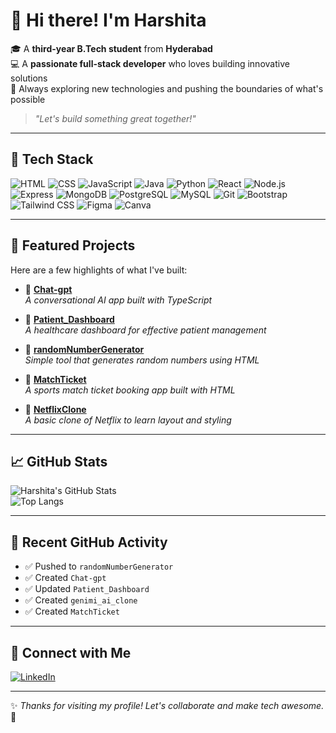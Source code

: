 # 👋 Hi there! I'm Harshita

🎓 A **third-year B.Tech student** from **Hyderabad**  
💻 A **passionate full-stack developer** who loves building innovative solutions  
🚀 Always exploring new technologies and pushing the boundaries of what's possible

> *"Let's build something great together!"*

---

## 💼 Tech Stack

![HTML](https://img.shields.io/badge/HTML-E34F26?style=flat&logo=html5&logoColor=white)
![CSS](https://img.shields.io/badge/CSS-1572B6?style=flat&logo=css3&logoColor=white)
![JavaScript](https://img.shields.io/badge/JavaScript-F7DF1E?style=flat&logo=javascript&logoColor=black)
![Java](https://img.shields.io/badge/Java-007396?style=flat&logo=java&logoColor=white)
![Python](https://img.shields.io/badge/Python-3776AB?style=flat&logo=python&logoColor=white)
![React](https://img.shields.io/badge/React-20232A?style=flat&logo=react&logoColor=61DAFB)
![Node.js](https://img.shields.io/badge/Node.js-339933?style=flat&logo=node.js&logoColor=white)
![Express](https://img.shields.io/badge/Express-000000?style=flat&logo=express&logoColor=white)
![MongoDB](https://img.shields.io/badge/MongoDB-4EA94B?style=flat&logo=mongodb&logoColor=white)
![PostgreSQL](https://img.shields.io/badge/PostgreSQL-316192?style=flat&logo=postgresql&logoColor=white)
![MySQL](https://img.shields.io/badge/MySQL-4479A1?style=flat&logo=mysql&logoColor=white)
![Git](https://img.shields.io/badge/Git-F05032?style=flat&logo=git&logoColor=white)
![Bootstrap](https://img.shields.io/badge/Bootstrap-563D7C?style=flat&logo=bootstrap&logoColor=white)
![Tailwind CSS](https://img.shields.io/badge/Tailwind_CSS-38B2AC?style=flat&logo=tailwind-css&logoColor=white)
![Figma](https://img.shields.io/badge/Figma-F24E1E?style=flat&logo=figma&logoColor=white)
![Canva](https://img.shields.io/badge/Canva-00C4CC?style=flat&logo=canva&logoColor=white)

---

## 🌟 Featured Projects

Here are a few highlights of what I've built:

- 🔹 [**Chat-gpt**](https://github.com/bingiharshita/Chat-gpt)  
  *A conversational AI app built with TypeScript*

- 🔹 [**Patient_Dashboard**](https://github.com/bingiharshita/Patient_Dashboard)  
  *A healthcare dashboard for effective patient management*

- 🔹 [**randomNumberGenerator**](https://github.com/bingiharshita/randomNumberGenerator)  
  *Simple tool that generates random numbers using HTML*

- 🔹 [**MatchTicket**](https://github.com/bingiharshita/MatchTicket)  
  *A sports match ticket booking app built with HTML*

- 🔹 [**NetflixClone**](https://github.com/bingiharshita/NetflixClone)  
  *A basic clone of Netflix to learn layout and styling*

---

## 📈 GitHub Stats

![Harshita's GitHub Stats](https://github-readme-stats.vercel.app/api?username=bingiharshita&show_icons=true&theme=radical)  
![Top Langs](https://github-readme-stats.vercel.app/api/top-langs/?username=bingiharshita&layout=compact&theme=radical)

---

## 📰 Recent GitHub Activity

- ✅ Pushed to `randomNumberGenerator`
- ✅ Created `Chat-gpt`
- ✅ Updated `Patient_Dashboard`
- ✅ Created `genimi_ai_clone`
- ✅ Created `MatchTicket`

---

## 🔗 Connect with Me

[![LinkedIn](https://img.shields.io/badge/LinkedIn-Harshita_Bingi-blue?style=flat&logo=linkedin)](https://www.linkedin.com/in/harshita-bingi)

---

✨ *Thanks for visiting my profile! Let's collaborate and make tech awesome.* 🚀
